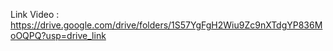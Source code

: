 Link Video : https://drive.google.com/drive/folders/1S57YgFgH2Wiu9Zc9nXTdgYP836MoOQPQ?usp=drive_link